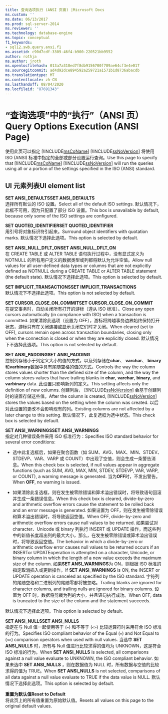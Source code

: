 ```yaml
---
title: 查询选项执行 (ANSI 页面) |Microsoft Docs
ms.custom: ''
ms.date: 06/13/2017
ms.prod: sql-server-2014
ms.reviewer: ''
ms.technology: database-engine
ms.topic: conceptual
f1_keywords:
- sql12.swb.query.ansi.f1
ms.assetid: c90d7cdf-3309-46f4-b900-220521bb9552
author: rothja
ms.author: jroth
ms.openlocfilehash: 013a7a318ed7f8db9156700f789ae64cf3e4e017
ms.sourcegitcommit: ad4d92dce894592a259721a1571b1d8736abacdb
ms.translationtype: MT
ms.contentlocale: zh-CN
ms.lasthandoff: 08/04/2020
ms.locfileid: "87691343"
---
```

# <a name="query-options-execution-ansi-page"></a><span data-ttu-id="920d1-102">“查询选项”中的“执行”（ANSI 页）</span><span class="sxs-lookup"><span data-stu-id="920d1-102">Query Options Execution (ANSI Page)</span></span>
  <span data-ttu-id="920d1-103">使用此页可以指定 [!INCLUDE[msCoName](../includes/msconame-md.md)] [!INCLUDE[ssNoVersion](../includes/ssnoversion-md.md)] 将使用 ISO (ANSI) 标准中指定的全部或部分设置运行查询。</span><span class="sxs-lookup"><span data-stu-id="920d1-103">Use this page to specify that [!INCLUDE[msCoName](../includes/msconame-md.md)] [!INCLUDE[ssNoVersion](../includes/ssnoversion-md.md)] will run the queries using all or a portion of the settings specified in the ISO (ANSI) standard.</span></span>  
  
## <a name="ui-element-list"></a><span data-ttu-id="920d1-104">UI 元素列表</span><span class="sxs-lookup"><span data-stu-id="920d1-104">UI element list</span></span>  
 <span data-ttu-id="920d1-105">**SET ANSI_DEFAULTS**</span><span class="sxs-lookup"><span data-stu-id="920d1-105">**SET ANSI_DEFAULTS**</span></span>  
 <span data-ttu-id="920d1-106">选择所有默认的 ISO 设置。</span><span class="sxs-lookup"><span data-stu-id="920d1-106">Select all of the default ISO settings.</span></span> <span data-ttu-id="920d1-107">默认情况下，此框不可用，因为只配置了部分 ISO 设置。</span><span class="sxs-lookup"><span data-stu-id="920d1-107">This box is unavailable by default, because only some of the ISO settings are configured.</span></span>  
  
 <span data-ttu-id="920d1-108">**SET QUOTED_IDENTIFIER**</span><span class="sxs-lookup"><span data-stu-id="920d1-108">**SET QUOTED_IDENTIFIER**</span></span>  
 <span data-ttu-id="920d1-109">用引号将对象标识符引起来。</span><span class="sxs-lookup"><span data-stu-id="920d1-109">Surround object identifiers with quotation marks.</span></span> <span data-ttu-id="920d1-110">默认情况下选择此选项。</span><span class="sxs-lookup"><span data-stu-id="920d1-110">This option is selected by default.</span></span>  
  
 <span data-ttu-id="920d1-111">**SET ANSI_NULL_DFLT_ON**</span><span class="sxs-lookup"><span data-stu-id="920d1-111">**SET ANSI_NULL_DFLT_ON**</span></span>  
 <span data-ttu-id="920d1-112">在 CREATE TABLE 或 ALTER TABLE 语句执行过程中，没有显式定义为 NOTNULL 的所有用户定义的数据类型或列都将默认为允许空值。</span><span class="sxs-lookup"><span data-stu-id="920d1-112">Allow null values for all user-defined data types or columns that are not explicitly defined as NOTNULL during a CREATE TABLE or ALTER TABLE statement (the default state).</span></span> <span data-ttu-id="920d1-113">默认情况下选择此选项。</span><span class="sxs-lookup"><span data-stu-id="920d1-113">This option is selected by default.</span></span>  
  
 <span data-ttu-id="920d1-114">**SET IMPLICIT_TRANSACTIONS**</span><span class="sxs-lookup"><span data-stu-id="920d1-114">**SET IMPLICIT_TRANSACTIONS**</span></span>  
 <span data-ttu-id="920d1-115">默认情况下不选择此选项。</span><span class="sxs-lookup"><span data-stu-id="920d1-115">This option is not selected by default.</span></span>  
  
 <span data-ttu-id="920d1-116">**SET CURSOR_CLOSE_ON_COMMIT**</span><span class="sxs-lookup"><span data-stu-id="920d1-116">**SET CURSOR_CLOSE_ON_COMMIT**</span></span>  
 <span data-ttu-id="920d1-117">在提交事务时，自动关闭所有打开的游标（遵从 ISO 标准）。</span><span class="sxs-lookup"><span data-stu-id="920d1-117">Close any open cursors automatically (in compliance with ISO) when a transaction is committed.</span></span> <span data-ttu-id="920d1-118">如果清除此选项（设置为 OFF），游标将跨越事务边界始终保持打开状态，游标只有在关闭连接或显示关闭它们时才关闭。</span><span class="sxs-lookup"><span data-stu-id="920d1-118">When cleared (set to OFF), cursors remain open across transaction boundaries, closing only when the connection is closed or when they are explicitly closed.</span></span> <span data-ttu-id="920d1-119">默认情况下不选择此选项。</span><span class="sxs-lookup"><span data-stu-id="920d1-119">This option is not selected by default.</span></span>  
  
 <span data-ttu-id="920d1-120">**SET ANSI_PADDING**</span><span class="sxs-lookup"><span data-stu-id="920d1-120">**SET ANSI_PADDING**</span></span>  
 <span data-ttu-id="920d1-121">控制列存储小于列定义大小的值的方式，以及列存储在**char**、 **varchar**、 **binary**和**varbinary**数据中具有尾随空格的值的方式。</span><span class="sxs-lookup"><span data-stu-id="920d1-121">Controls the way the column stores values shorter than the defined size of the column, and the way the column stores values that have trailing blanks in **char**, **varchar**, **binary**, and **varbinary** data.</span></span> <span data-ttu-id="920d1-122">此设置只影响新列的定义。</span><span class="sxs-lookup"><span data-stu-id="920d1-122">This setting affects only the definition of new columns.</span></span> <span data-ttu-id="920d1-123">创建列后， [!INCLUDE[ssNoVersion](../includes/ssnoversion-md.md)] 会基于创建列时的设置存储这些值。</span><span class="sxs-lookup"><span data-stu-id="920d1-123">After the column is created, [!INCLUDE[ssNoVersion](../includes/ssnoversion-md.md)] stores the values based on the setting when the column was created.</span></span> <span data-ttu-id="920d1-124">以后对此设置的更改不会影响现有的列。</span><span class="sxs-lookup"><span data-stu-id="920d1-124">Existing columns are not affected by a later change to this setting.</span></span> <span data-ttu-id="920d1-125">默认情况下，此复选框为选中状态。</span><span class="sxs-lookup"><span data-stu-id="920d1-125">This check box is selected by default.</span></span>  
  
 <span data-ttu-id="920d1-126">**SET ANSI_WARNINGS**</span><span class="sxs-lookup"><span data-stu-id="920d1-126">**SET ANSI_WARNINGS**</span></span>  
 <span data-ttu-id="920d1-127">指定对几种错误条件采用 ISO 标准行为：</span><span class="sxs-lookup"><span data-stu-id="920d1-127">Specifies ISO standard behavior for several error conditions:</span></span>  
  
-   <span data-ttu-id="920d1-128">选中此复选框后，如果在聚合函数（如 SUM、AVG、MAX、MIN、STDEV、STDEVP、VAR、VARP 或 COUNT）中出现了空值，则会生成一条警告消息。</span><span class="sxs-lookup"><span data-stu-id="920d1-128">When this check box is selected, if null values appear in aggregate functions (such as SUM, AVG, MAX, MIN, STDEV, STDEVP, VAR, VARP, or COUNT), a warning message is generated.</span></span> <span data-ttu-id="920d1-129">当为**OFF**时，不发出警告。</span><span class="sxs-lookup"><span data-stu-id="920d1-129">When **OFF**, no warning is issued.</span></span>  
  
-   <span data-ttu-id="920d1-130">如果清除此复选框，则在发生被零除错误和算术溢出错误时，将导致语句回滚并生成一条错误信息。</span><span class="sxs-lookup"><span data-stu-id="920d1-130">When this check box is cleared, divide-by-zero and arithmetic overflow errors cause the statement to be rolled back and an error message is generated.</span></span> <span data-ttu-id="920d1-131">如果设置为 OFF，则在发生被零除错误和算术溢出错误时，将导致返回空值。</span><span class="sxs-lookup"><span data-stu-id="920d1-131">When OFF, divide-by-zero and arithmetic overflow errors cause null values to be returned.</span></span> <span data-ttu-id="920d1-132">如果尝试对 character、Unicode 或 binary 列执行 INSERT 或 UPDATE 操作，而这些列中的新值长度超出列的最大大小，那么，在发生被零除错误或算术溢出错误时，将导致返回空值。</span><span class="sxs-lookup"><span data-stu-id="920d1-132">The behavior in which a divide-by-zero or arithmetic overflow error causes null values to be returned occurs if an INSERTor UPDATEoperation is attempted on a character, Unicode, or binary column in which the length of a new value exceeds the maximum size of the column.</span></span> <span data-ttu-id="920d1-133">如果**SET ANSI_WARNINGS**为 ON，则根据 ISO 标准的指定取消插入或更新操作。</span><span class="sxs-lookup"><span data-stu-id="920d1-133">If **SET ANSI_WARNINGS** is ON, the INSERT or UPDATE operation is canceled as specified by the ISO standard.</span></span> <span data-ttu-id="920d1-134">字符列的尾随空格和二进制列的尾随零都将被忽略。</span><span class="sxs-lookup"><span data-stu-id="920d1-134">Trailing blanks are ignored for character columns, and trailing nulls are ignored for binary columns.</span></span> <span data-ttu-id="920d1-135">设置为 OFF 时，数据将剪裁为列的大小，并且语句执行成功。</span><span class="sxs-lookup"><span data-stu-id="920d1-135">When OFF, data is truncated to the size of the column and the statement succeeds.</span></span>  
  
 <span data-ttu-id="920d1-136">默认情况下选择此选项。</span><span class="sxs-lookup"><span data-stu-id="920d1-136">This option is selected by default.</span></span>  
  
 <span data-ttu-id="920d1-137">**SET ANSI_NULLS**</span><span class="sxs-lookup"><span data-stu-id="920d1-137">**SET ANSI_NULLS**</span></span>  
 <span data-ttu-id="920d1-138">指定在与 Null 值一起使用等于 (`=`) 和不等于 (`<>`) 比较运算符时采用符合 ISO 标准的行为。</span><span class="sxs-lookup"><span data-stu-id="920d1-138">Specifies ISO compliant behavior of the Equal (`=`) and Not Equal to (`<>`) comparison operators when used with null values.</span></span> <span data-ttu-id="920d1-139">当选中 **SET ANSI_NULLS** 时，所有与 Null 值进行比较求得的值均为 UNKNOWN，这是符合 ISO 标准的行为。</span><span class="sxs-lookup"><span data-stu-id="920d1-139">When **SET ANSI_NULLS** is selected, all comparisons against a null value evaluate to UNKNOWN, the ISO compliant behavior.</span></span> <span data-ttu-id="920d1-140">如果未选中 **SET ANSI_NULLS** ，则在数据值为 NULL 时，所有数据与空值的比较求得的值为 TRUE。</span><span class="sxs-lookup"><span data-stu-id="920d1-140">When **SET ANSI_NULLS** is not selected, comparisons of all data against a null value evaluate to TRUE if the data value is NULL.</span></span> <span data-ttu-id="920d1-141">默认情况下选择此选项。</span><span class="sxs-lookup"><span data-stu-id="920d1-141">This option is selected by default.</span></span>  
  
 <span data-ttu-id="920d1-142">**重置为默认值**</span><span class="sxs-lookup"><span data-stu-id="920d1-142">**Reset to Default**</span></span>  
 <span data-ttu-id="920d1-143">将此页上的所有值重置为原始默认值。</span><span class="sxs-lookup"><span data-stu-id="920d1-143">Resets all values on this page to the original default values.</span></span>  
  
  

